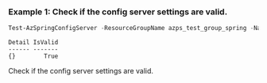 ### Example 1: Check if the config server settings are valid.
```powershell
Test-AzSpringConfigServer -ResourceGroupName azps_test_group_spring -Name azps-spring-02
```

```output
Detail IsValid
------ -------
{}        True
```

Check if the config server settings are valid.